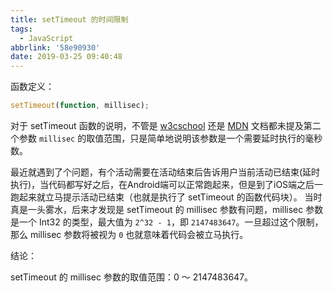 ```yaml
---
title: setTimeout 的时间限制
tags:
  - JavaScript
abbrlink: '58e90930'
date: 2019-03-25 09:40:48
---
```


函数定义：
```JavaScript
setTimeout(function, millisec);
```

对于 setTimeout 函数的说明，不管是 [w3cschool](http://www.w3school.com.cn/htmldom/met_win_settimeout.asp) 还是 [MDN](https://developer.mozilla.org/zh-CN/docs/Web/API/Window/setTimeout) 文档都未提及第二个参数 `millisec` 的取值范围，只是简单地说明该参数是一个需要延时执行的毫秒数。

最近就遇到了个问题，有个活动需要在活动结束后告诉用户当前活动已结束(延时执行)，当代码都写好之后，在Android端可以正常跑起来，但是到了iOS端之后一跑起来就立马提示活动已结束（也就是执行了 setTimeout 的函数代码块）。
当时真是一头雾水，后来才发现是 setTimeout 的 millisec 参数有问题，millisec 参数是一个 Int32 的类型，最大值为 `2^32 - 1`，即 `2147483647`。一旦超过这个限制，那么 millisec 参数将被视为 `0` 也就意味着代码会被立马执行。

结论：

setTimeout 的 millisec 参数的取值范围：0 ～ 2147483647。